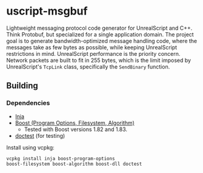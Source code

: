 # uscript-msgbuf

Lightweight messaging protocol code generator for UnrealScript and C++.
Think Protobuf, but specialized for a single application domain.
The project goal is to generate bandwidth-optimized message handling code,
where the messages take as few bytes as possible, while keeping UnrealScript
restrictions in mind. UnrealScript performance is the priority concern.
Network packets are built to fit in 255 bytes, which is the limit imposed 
by UnrealScript's `TcpLink` class, specifically the `SendBinary` function.

## Building

### Dependencies

- [Inja](https://github.com/pantor/inja)
- [Boost (Program Options, Filesystem, Algorithm)](https://www.boost.org/)
    - Tested with Boost versions 1.82 and 1.83.
- [doctest](https://github.com/doctest/doctest) (for testing)

Install using vcpkg:

```shell
vcpkg install inja boost-program-options 
boost-filesystem boost-algorithm boost-dll doctest
```
